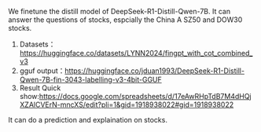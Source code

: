 We finetune the distill model of DeepSeek-R1-Distill-Qwen-7B. It can answer the questions of stocks, espcially the China A SZ50 and DOW30 stocks.
 
1. Datasets：https://huggingface.co/datasets/LYNN2024/fingpt_with_cot_combined_v3
2. gguf output：https://huggingface.co/jduan1993/DeepSeek-R1-Distill-Qwen-7B-fin-3043-labelling-v3-4bit-GGUF
3. Result Quick show:https://docs.google.com/spreadsheets/d/17eAwRHpTdB7M4dHQjXZAlCVErN-mncXS/edit?pli=1&gid=1918938022#gid=1918938022

It can do a prediction and explaination on stocks.